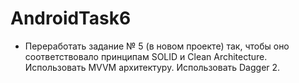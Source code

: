 # AndroidTask6

- Переработать задание № 5 (в новом проекте) так, чтобы оно соответствовало принципам SOLID и Clean Architecture. Использовать MVVM архитектуру. Использовать Dagger 2.
